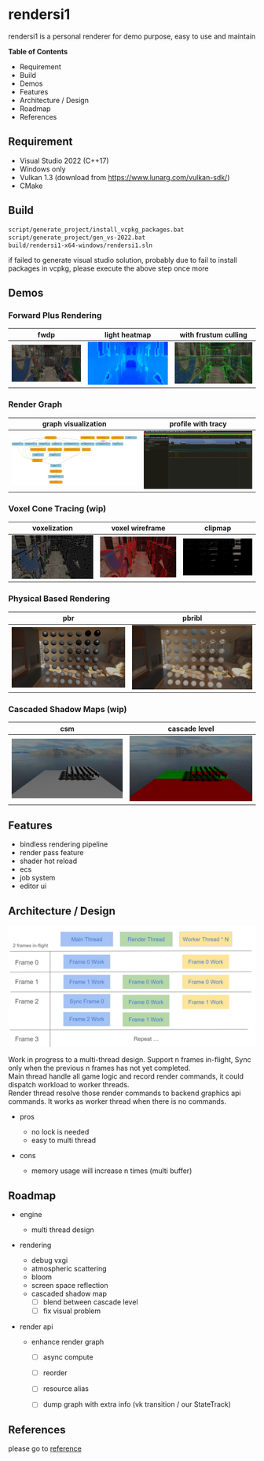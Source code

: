 
# rendersi1
rendersi1 is a personal renderer for demo purpose, easy to use and maintain

**Table of Contents**
- Requirement
- Build
- Demos
- Features
- Architecture / Design
- Roadmap
- References

## Requirement

- Visual Studio 2022 (C++17)
- Windows only
- Vulkan 1.3 (download from https://www.lunarg.com/vulkan-sdk/)
- CMake

## Build

```
script/generate_project/install_vcpkg_packages.bat
script/generate_project/gen_vs-2022.bat
build/rendersi1-x64-windows/rendersi1.sln
```
if failed to generate visual studio solution, probably due to fail to install packages in vcpkg, please execute the above step once more

## Demos

### Forward Plus Rendering

| fwdp | light heatmap | with frustum culling |
|---|---|---|
|![](example/Test000/screenshot/forward_plus/fwdp.jpg)|![](example/Test000/screenshot/forward_plus/fwdp_heatmap.jpg)|![](example/Test000/screenshot/forward_plus/fwdp_frustum_culling.jpg)

### Render Graph

| graph visualization | profile with tracy |
|---|---|
|![](example/Test000/screenshot/render_graph/render_graph_vxgi.jpg)|![](example/Test000/screenshot/render_graph/render_graph_tracy.jpg)|

### Voxel Cone Tracing (wip)

| voxelization | voxel wireframe | clipmap |
|---|---|---|
|![](example/Test000/screenshot/voxel_cone_tracing/vxgi_voxel.jpg)|![](example/Test000/screenshot/voxel_cone_tracing/vxgi_voxel_wireframe.jpg)|![](example/Test000/screenshot/voxel_cone_tracing/vxgi_clipmap.jpg)|

### Physical Based Rendering

| pbr | pbribl |
|---|---|
|![](example/Test000/screenshot/physical_based_rendering/pbr.jpg)|![](example/Test000/screenshot/physical_based_rendering/pbribl.jpg)|

### Cascaded Shadow Maps (wip)

| csm | cascade level |
|---|---|
|![](example/Test000/screenshot/cascaded_shadow_maps/csm.jpg)|![](example/Test000/screenshot/cascaded_shadow_maps/csm_cascade_level.jpg)|

## Features

- bindless rendering pipeline
- render pass feature
- shader hot reload
- ecs
- job system
- editor ui

## Architecture / Design

![](doc/architecture/architecture.jpg)

Work in progress to a multi-thread design. Support n frames in-flight, Sync only when the previous n frames has not yet completed. \
Main thread handle all game logic and record render commands, it could dispatch workload to worker threads. \
Render thread resolve those render commands to backend graphics api commands. It works as worker thread when there is no commands.

- pros
  - no lock is needed
  - easy to multi thread
  
- cons
  - memory usage will increase n times (multi buffer)

## Roadmap

- engine

  - multi thread design

- rendering

  - debug vxgi
  - atmospheric scattering
  - bloom
  - screen space reflection
  - cascaded shadow map
    - [ ] blend between cascade level
    - [ ] fix visual problem

- render api
  
  - enhance render graph
    - [ ] async compute
    - [ ] reorder
    - [ ] resource alias
    - [ ] dump graph with extra info (vk transition / our StateTrack)
  

## References

please go to [reference](doc/reference/reference.md)
